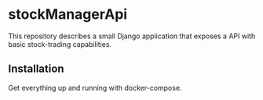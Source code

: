 # stockManagerApi

This repository describes a small Django application that exposes a API with basic stock-trading capabilities. 

## Installation 

Get everything up and running with docker-compose.  
